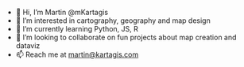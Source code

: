 - 👋 Hi, I’m Martin @mKartagis
- 👀 I’m interested in cartography, geography and map design
- 🌱 I’m currently learning Python, JS, R
- 💞️ I’m looking to collaborate on fun projects about map creation and dataviz
- 📫 Reach me at martin@kartagis.com

<!---
mKartagis/mKartagis is a ✨ special ✨ repository because its `README.md` (this file) appears on your GitHub profile.
You can click the Preview link to take a look at your changes.
--->
